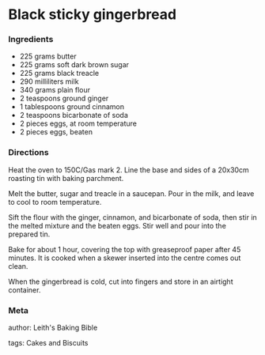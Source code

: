 # Black sticky gingerbread

### Ingredients
 * 225 grams butter
 * 225 grams soft dark brown sugar
 * 225 grams black treacle
 * 290 milliliters milk
 * 340 grams plain flour
 * 2 teaspoons ground ginger
 * 1 tablespoons ground cinnamon
 * 2 teaspoons bicarbonate of soda
 * 2 pieces eggs, at room temperature
 * 2 pieces eggs, beaten

### Directions

Heat the oven to 150C/Gas mark 2.  Line the base and sides of a 20x30cm roasting tin with baking parchment.

Melt the butter, sugar and treacle in a saucepan.  Pour in the milk, and leave to cool to room temperature.

Sift the flour with the ginger, cinnamon, and bicarbonate of soda, then stir in the melted mixture and the beaten eggs.  Stir well and pour into the prepared tin.

Bake for about 1 hour, covering the top with greaseproof paper after 45 minutes.  It is cooked when a skewer inserted into the centre comes out clean.

When the gingerbread is cold, cut into fingers and store in an airtight container.

### Meta
author: Leith's Baking Bible

tags: Cakes and Biscuits

